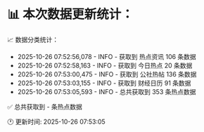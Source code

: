 📊 本次数据更新统计：
==========================

📈 数据分类统计：
- 2025-10-26 07:52:56,078 - INFO - 获取到 热点资讯 106 条数据
- 2025-10-26 07:52:58,163 - INFO - 获取到 今日热点 20 条数据
- 2025-10-26 07:53:00,475 - INFO - 获取到 公社热帖 136 条数据
- 2025-10-26 07:53:03,155 - INFO - 获取到 财经日历 91 条数据
- 2025-10-26 07:53:05,593 - INFO - 总共获取到 353 条热点数据

✅ 总共获取到 - 条热点数据

🕐 更新时间: 2025-10-26 07:53:05
